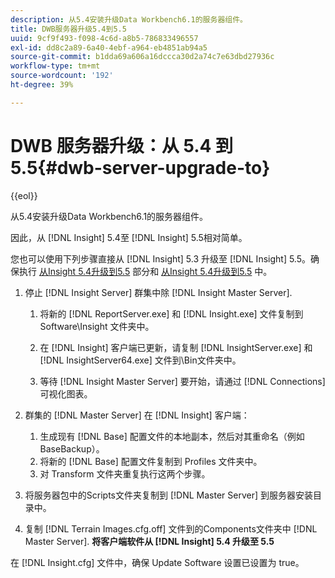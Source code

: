 ```yaml
---
description: 从5.4安装升级Data Workbench6.1的服务器组件。
title: DWB服务器升级5.4到5.5
uuid: 9cf9f493-f098-4c6d-a8b5-786833496557
exl-id: dd8c2a89-6a40-4ebf-a964-eb4851ab94a5
source-git-commit: b1dda69a606a16dccca30d2a74c7e63dbd27936c
workflow-type: tm+mt
source-wordcount: '192'
ht-degree: 39%

---
```


# DWB 服务器升级：从 5.4 到 5.5{#dwb-server-upgrade-to}

{{eol}}

从5.4安装升级Data Workbench6.1的服务器组件。

因此，从 [!DNL Insight] 5.4至 [!DNL Insight] 5.5相对简单。

您也可以使用下列步骤直接从 [!DNL Insight] 5.3 升级至 [!DNL Insight] 5.5。确保执行 [从Insight 5.4升级到5.5](../../../../home/c-inst-svr/c-upgrd-uninst-sftwr/c-upgrd-sftwr/t-upgrd-to-5.5.md#task-b581e47952e941158d52db3e68f076b9) 部分和 [从Insight 5.4升级到5.5](../../../../home/c-inst-svr/c-upgrd-uninst-sftwr/c-upgrd-sftwr/t-upgrd-to-5.5.md#task-b581e47952e941158d52db3e68f076b9) 中。

1. 停止 [!DNL Insight Server] 群集中除 [!DNL Insight Master Server].

   1. 将新的 [!DNL ReportServer.exe] 和 [!DNL Insight.exe] 文件复制到 Software\Insight 文件夹中。

   1. 在 [!DNL Insight] 客户端已更新，请复制 [!DNL InsightServer.exe] 和 [!DNL InsightServer64.exe] 文件到\Bin文件夹中。

   1. 等待 [!DNL Insight Master Server] 要开始，请通过 [!DNL Connections] 可视化图表。

1. 群集的 [!DNL Master Server] 在 [!DNL Insight] 客户端：

   1. 生成现有 [!DNL Base] 配置文件的本地副本，然后对其重命名（例如 BaseBackup）。
   1. 将新的 [!DNL Base] 配置文件复制到 Profiles 文件夹中。
   1. 对 Transform 文件夹重复执行这两个步骤。

1. 将服务器包中的Scripts文件夹复制到 [!DNL Master Server] 到服务器安装目录中。
1. 复制 [!DNL Terrain Images.cfg.off] 文件到的Components文件夹中 [!DNL Master Server].
   **将客户端软件从 [!DNL Insight] 5.4 升级至 5.5**

在 [!DNL Insight.cfg] 文件中，确保 Update Software 设置已设置为 true。

